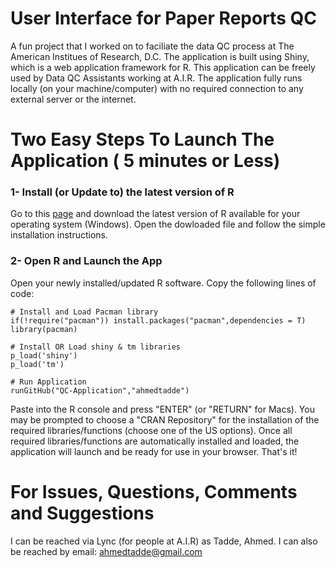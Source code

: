 # User Interface for Paper Reports QC
A fun project that I worked on to faciliate the data QC process at The American Institues of Research, D.C. 
The application is built using Shiny, which is a web application framework for R. This application can be freely used by
Data QC Assistants working at A.I.R. The application fully runs locally (on your machine/computer) with no required connection to any external server or the internet.

# Two Easy Steps To Launch The Application ( 5 minutes or Less)
### 1- Install (or Update to) the latest version of R
Go to this [page](https://cran.rstudio.com/) and download the latest version of R available for your operating system (Windows).
Open the dowloaded file and follow the simple installation instructions.

### 2- Open R and Launch the App
Open your newly installed/updated R software. Copy the following lines of code:
```
# Install and Load Pacman library
if(!require("pacman")) install.packages("pacman",dependencies = T)
library(pacman)

# Install OR Load shiny & tm libraries
p_load('shiny')
p_load('tm')

# Run Application
runGitHub("QC-Application","ahmedtadde")

```
Paste into the R console and press "ENTER" (or "RETURN" for Macs). You may be prompted to choose a "CRAN Repository" for the installation of the required libraries/functions (choose one of the US options). Once all required libraries/functions are automatically installed and loaded, the application will launch and be ready for use in your browser. That's it!

# For Issues, Questions, Comments and Suggestions
I can be reached via Lync (for people at A.I.R) as Tadde, Ahmed. I can also be reached by email: ahmedtadde@gmail.com
